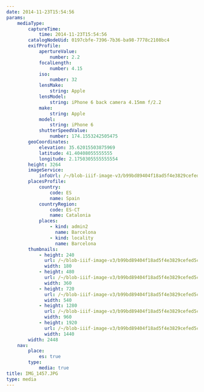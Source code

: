```yaml
---
date: 2014-11-23T15:54:56
params:
    mediaType:
        captureTime:
            time: 2014-11-23T15:54:56
        catalogNodeUid: 0197cbfe-7396-7b36-ba98-7778c2108bc4
        exifProfile:
            apertureValue:
                number: 2.2
            focalLength:
                number: 4.15
            iso:
                number: 32
            lensMake:
                string: Apple
            lensModel:
                string: iPhone 6 back camera 4.15mm f/2.2
            make:
                string: Apple
            model:
                string: iPhone 6
            shutterSpeedValue:
                number: 174.1553242505475
        geoCoordinates:
            elevation: 35.62015503875969
            latitude: 41.40408055555555
            longitude: 2.1750305555555554
        height: 3264
        imageService:
            infoUrl: /~/blob-iiif-image-v3/b99bd89404f18ad5f4e3829cefed5c745b8b6c54d130972f1ad319778cd4b3c0/info.json
        placesProfile:
            country:
                code: ES
                name: Spain
            countryRegion:
                code: ES-CT
                name: Catalonia
            places:
                - kind: admin2
                  name: Barcelona
                - kind: locality
                  name: Barcelona
        thumbnails:
            - height: 240
              url: /~/blob-iiif-image-v3/b99bd89404f18ad5f4e3829cefed5c745b8b6c54d130972f1ad319778cd4b3c0/full/180%2C240/0/default.jpg
              width: 180
            - height: 480
              url: /~/blob-iiif-image-v3/b99bd89404f18ad5f4e3829cefed5c745b8b6c54d130972f1ad319778cd4b3c0/full/360%2C480/0/default.jpg
              width: 360
            - height: 720
              url: /~/blob-iiif-image-v3/b99bd89404f18ad5f4e3829cefed5c745b8b6c54d130972f1ad319778cd4b3c0/full/540%2C720/0/default.jpg
              width: 540
            - height: 1280
              url: /~/blob-iiif-image-v3/b99bd89404f18ad5f4e3829cefed5c745b8b6c54d130972f1ad319778cd4b3c0/full/960%2C1280/0/default.jpg
              width: 960
            - height: 1920
              url: /~/blob-iiif-image-v3/b99bd89404f18ad5f4e3829cefed5c745b8b6c54d130972f1ad319778cd4b3c0/full/1440%2C1920/0/default.jpg
              width: 1440
        width: 2448
    nav:
        place:
            es: true
        type:
            media: true
title: IMG_1457.JPG
type: media
---
```

